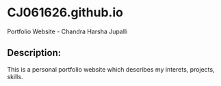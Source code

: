 # CJ061626.github.io
Portfolio Website - Chandra Harsha Jupalli

Description: 
-------------

This is a personal portfolio website which describes my interets, projects, skills.  
